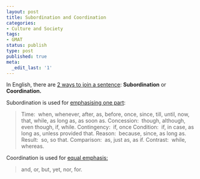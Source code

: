 ```yaml
---
layout: post
title: Subordination and Coordination
categories:
- Culture and Society
tags:
- GMAT
status: publish
type: post
published: true
meta:
  _edit_last: '1'
---
```

In English, there are <a href="http://www.class.uidaho.edu/english/comp_inst/English_102/..\English_101/Subordin_Coordin_longver.htm">2 ways to join a sentence</a>: <strong>Subordination</strong> or <strong>Coordination.</strong>

Subordination is used for <span style="text-decoration: underline;">emphasising one part</span>:
<blockquote>Time:  when, whenever, after, as, before, once, since, till, until, now, that, while, as long as, as soon as.
Concession:  though, although, even though, if, while.
Contingency:  if, once
Condition:  if, in case, as long as, unless provided that.
Reason:  because, since, as long as.
Result:  so, so that.
Comparison:  as, just as, as if.
Contrast:  while, whereas.</blockquote>
Coordination is used for <span style="text-decoration: underline;">equal emphasis:</span>
<blockquote>and, or, but, yet, nor, for. </blockquote>
